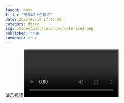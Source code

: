 ```yaml
---
layout: post
title: "视频AI上色软件"
date: 2023-03-19 17:40:56
category: diary
img: images/post/colorize/colorize4.png
published: true
comments: true
---
```

<!-- more -->
演示视频
 <video class="video" src="../../videos/colorize.mp4" controls></video>

